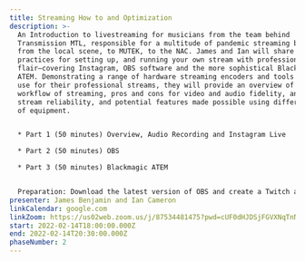 ```yaml
---
title: Streaming How to and Optimization
description: >-
  An Introduction to livestreaming for musicians from the team behind
  Transmission MTL, responsible for a multitude of pandemic streaming broadcasts
  from the local scene, to MUTEK, to the NAC. James and Ian will share best
  practices for setting up, and running your own stream with professional
  flair—covering Instagram, OBS software and the more sophistical Blackmagic
  ATEM. Demonstrating a range of hardware streaming encoders and tools that they
  use for their professional streams, they will provide an overview of the
  workflow of streaming, pros and cons for video and audio fidelity, and overall
  stream reliability, and potential features made possible using different kinds
  of equipment. 


  * Part 1 (50 minutes) Overview, Audio Recording and Instagram Live

  * Part 2 (50 minutes) OBS

  * Part 3 (50 minutes) Blackmagic ATEM


  Preparation: Download the latest version of OBS and create a Twitch account. Webcam, soundcard, and microphone encouraged, but the built-in webcam and mic can be used for the purpose of the workshop.
presenter: James Benjamin and Ian Cameron
linkCalendar: google.com
linkZoom: https://us02web.zoom.us/j/87534481475?pwd=cUF0dHJDSjFGVXNqTnNiNm9HSC9NUT09
start: 2022-02-14T18:00:00.000Z
end: 2022-02-14T20:30:00.000Z
phaseNumber: 2
---
```

